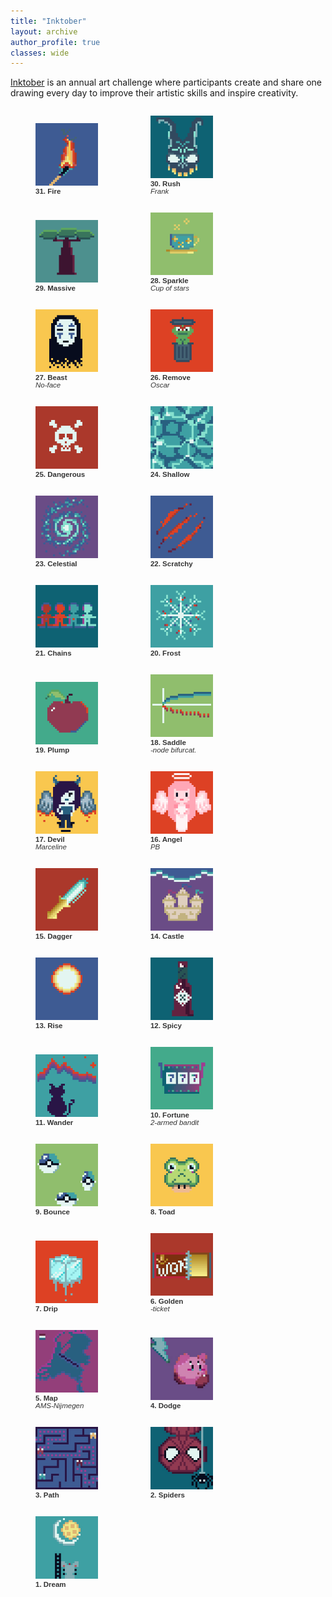 ```yaml
---
title: "Inktober"
layout: archive
author_profile: true
classes: wide
---
```


<style>
    .image-container {
      max-width: 180px;
      display: inline-block;
      margin: 0 auto;
    }

    .image-container img {
      max-width: 100%;
      height: auto;
    }

    figcaption {
      font-family: 'YourFont', sans-serif;
      font-size: 11.5px;
      color: #333;
    }
</style>

<a href="https://inktober.com/">Inktober</a> is an annual art challenge where participants create and share one drawing every day to improve their artistic skills and inspire creativity.

<div class="image-container">
    <figure>
        <img src="/assets/images/misc/inktober/31-fir.png">
        <figcaption><b>31. Fire</b></figcaption>
    </figure>
</div>
<div class="image-container">
    <figure>
        <img src="/assets/images/misc/inktober/30-rush.png">
        <figcaption><b>30. Rush</b><br><i>Frank</i></figcaption>
    </figure>
</div>
<div class="image-container">
    <figure>
        <img src="/assets/images/misc/inktober/29-massiv.png">
        <figcaption><b>29. Massive</b></figcaption>
    </figure>
</div>
<div class="image-container">
    <figure>
        <img src="/assets/images/misc/inktober/28-sparkl.png">
        <figcaption><b>28. Sparkle</b><br><i>Cup of stars</i></figcaption>
    </figure>
</div>
<div class="image-container">
    <figure>
        <img src="/assets/images/misc/inktober/27-beast.png">
        <figcaption><b>27. Beast</b><br><i>No-face</i></figcaption>
    </figure>
</div>
<div class="image-container">
    <figure>
        <img src="/assets/images/misc/inktober/26-rm.png">
        <figcaption><b>26. Remove</b><br><i>Oscar</i></figcaption>
    </figure>
</div>
<div class="image-container">
    <figure>
        <img src="/assets/images/misc/inktober/25-dangerous.png">
        <figcaption><b>25. Dangerous</b></figcaption>
    </figure>
</div>
<div class="image-container">
    <figure>
        <img src="/assets/images/misc/inktober/24-shallow.png">
        <figcaption><b>24. Shallow</b></figcaption>
    </figure>
</div>
<div class="image-container">
    <figure>
        <img src="/assets/images/misc/inktober/23-celestial.png">
        <figcaption><b>23. Celestial</b></figcaption>
    </figure>
</div>
<div class="image-container">
    <figure>
        <img src="/assets/images/misc/inktober/22-scratchy.png">
        <figcaption><b>22. Scratchy</b></figcaption>
    </figure>
</div>
<div class="image-container">
    <figure>
        <img src="/assets/images/misc/inktober/21-chains.png">
        <figcaption><b>21. Chains</b></figcaption>
    </figure>
</div>
<div class="image-container">
    <figure>
        <img src="/assets/images/misc/inktober/20-frost.png">
        <figcaption><b>20. Frost</b></figcaption>
    </figure>
</div>
<div class="image-container">
    <figure>
        <img src="/assets/images/misc/inktober/19-plump.png">
        <figcaption><b>19. Plump</b></figcaption>
    </figure>
</div>
<div class="image-container">
    <figure>
        <img src="/assets/images/misc/inktober/18-saddle.png">
        <figcaption><b>18. Saddle</b><br><i>-node bifurcat.</i></figcaption>
    </figure>
</div>
<div class="image-container">
    <figure>
        <img src="/assets/images/misc/inktober/17-devil.png">
        <figcaption><b>17. Devil</b><br><i>Marceline</i></figcaption>
    </figure>
</div>
<div class="image-container">
    <figure>
        <img src="/assets/images/misc/inktober/16-angel.png">
        <figcaption><b>16. Angel</b><br><i>PB</i></figcaption>
    </figure>
</div>
<div class="image-container">
    <figure>
        <img src="/assets/images/misc/inktober/15-dagger.png">
        <figcaption><b>15. Dagger</b></figcaption>
    </figure>
</div>
<div class="image-container">
    <figure>
        <img src="/assets/images/misc/inktober/14-castle.png">
        <figcaption><b>14. Castle</b></figcaption>
    </figure>
</div>
<div class="image-container">
    <figure>
        <img src="/assets/images/misc/inktober/13-rise.png">
        <figcaption><b>13. Rise</b></figcaption>
    </figure>
</div>
<div class="image-container">
    <figure>
        <img src="/assets/images/misc/inktober/12-spicy.png">
        <figcaption><b>12. Spicy</b></figcaption>
    </figure>
</div>
<div class="image-container">
    <figure>
        <img src="/assets/images/misc/inktober/11-wander.png">
        <figcaption><b>11. Wander</b></figcaption>
    </figure>
</div>
<div class="image-container">
    <figure>
        <img src="/assets/images/misc/inktober/10-fortune.png">
        <figcaption><b>10. Fortune</b><br><i>2-armed bandit</i></figcaption>
    </figure>
</div>
<div class="image-container">
    <figure>
        <img src="/assets/images/misc/inktober/9-bounce.png">
        <figcaption><b>9. Bounce</b></figcaption>
    </figure>
</div>
<div class="image-container">
    <figure>
        <img src="/assets/images/misc/inktober/8-toad.png">
        <figcaption><b>8. Toad</b></figcaption>
    </figure>
</div>
<div class="image-container">
    <figure>
        <img src="/assets/images/misc/inktober/7-drip.png">
        <figcaption><b>7. Drip</b></figcaption>
    </figure>
</div>
<div class="image-container">
    <figure>
        <img src="/assets/images/misc/inktober/6-golden.png">
        <figcaption><b>6. Golden</b><br><i>-ticket</i></figcaption>
    </figure>
</div>
<div class="image-container">
    <figure>
        <img src="/assets/images/misc/inktober/5-map.png">
        <figcaption><b>5. Map</b><br><i>AMS-Nijmegen</i></figcaption>
    </figure>
</div>
<div class="image-container">
    <figure>
        <img src="/assets/images/misc/inktober/4-dodge.jpeg">
        <figcaption><b>4. Dodge</b></figcaption>
    </figure>
</div>
<div class="image-container">
    <figure>
        <img src="/assets/images/misc/inktober/3-path.jpeg">
        <figcaption><b>3. Path</b></figcaption>
    </figure>
</div>
<div class="image-container">
    <figure>
        <img src="/assets/images/misc/inktober/2-spiders.jpeg">
        <figcaption><b>2. Spiders</b></figcaption>
    </figure>
</div>
<div class="image-container">
    <figure>
        <img src="/assets/images/misc/inktober/1-dream.jpeg">
        <figcaption><b>1. Dream</b></figcaption>
    </figure>
</div>
